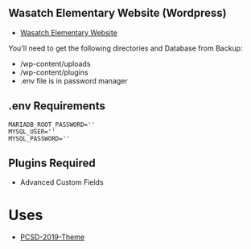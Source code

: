 ## Wasatch Elementary Website (Wordpress)
- [Wasatch Elementary Website](https://wasatch.provo.edu/)


You'll need to get the following directories and Database from Backup:
- /wp-content/uploads
- /wp-content/plugins
- .env file is in password manager

## .env Requirements
```
MARIADB_ROOT_PASSWORD=''
MYSQL_USER=''
MYSQL_PASSWORD=''
```

## Plugins Required
- Advanced Custom Fields

# Uses
- [PCSD-2019-Theme](https://github.com/Provo-City-School-District/PCSD-2019-Theme)